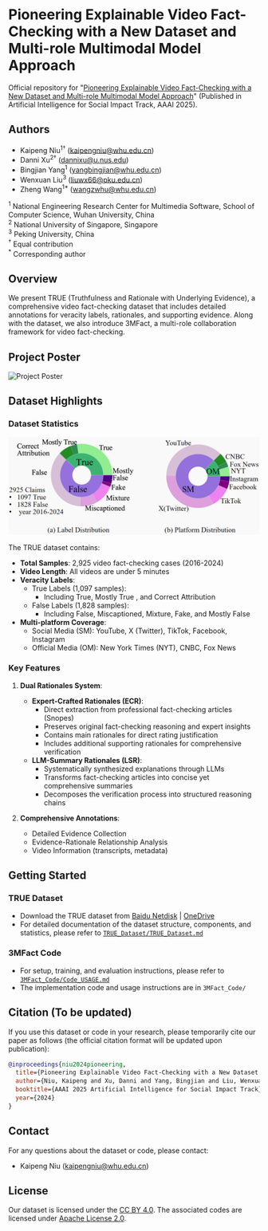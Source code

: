 # Pioneering Explainable Video Fact-Checking with a New Dataset and Multi-role Multimodal Model Approach

Official repository for "[Pioneering Explainable Video Fact-Checking with a New Dataset and Multi-role Multimodal Model Approach](https://openreview.net/forum?id=fln4pLoJxK)" (Published in Artificial Intelligence for Social Impact Track, AAAI 2025).

## Authors

- Kaipeng Niu<sup>1†</sup> (kaipengniu@whu.edu.cn)
- Danni Xu<sup>2†</sup> (dannixu@u.nus.edu)
- Bingjian Yang<sup>1</sup> (yangbingjian@whu.edu.cn)
- Wenxuan Liu<sup>3</sup> (liuwx66@pku.edu.cn)
- Zheng Wang<sup>1*</sup> (wangzwhu@whu.edu.cn)

<sup>1</sup> National Engineering Research Center for Multimedia Software, School of Computer Science, Wuhan University, China  
<sup>2</sup> National University of Singapore, Singapore  
<sup>3</sup> Peking University, China  
<sup>†</sup> Equal contribution  
<sup>*</sup> Corresponding author


## Overview

We present TRUE (Truthfulness and Rationale with Underlying Evidence), a comprehensive video fact-checking dataset that includes detailed annotations for veracity labels, rationales, and supporting evidence. Along with the dataset, we also introduce 3MFact, a multi-role collaboration framework for video fact-checking.



## Project Poster
![Project Poster](./Poster.png)





## Dataset Highlights

### Dataset Statistics
![Dataset Statistics](./TRUE_Dataset/Dataset_Statistics.png)

The TRUE dataset contains:
- **Total Samples**: 2,925 video fact-checking cases (2016-2024)
- **Video Length**: All videos are under 5 minutes
- **Veracity Labels**:
  - True Labels (1,097 samples):
    - Including True, Mostly True , and Correct Attribution
  - False Labels (1,828 samples):
    - Including False, Miscaptioned, Mixture, Fake, and Mostly False
- **Multi-platform Coverage**:
   - Social Media (SM): YouTube, X (Twitter), TikTok, Facebook, Instagram
   - Official Media (OM): New York Times (NYT), CNBC, Fox News

### Key Features
1. **Dual Rationales System**:
   - **Expert-Crafted Rationales (ECR)**: 
     - Direct extraction from professional fact-checking articles (Snopes)
     - Preserves original fact-checking reasoning and expert insights
     - Contains main rationales for direct rating justification
     - Includes additional supporting rationales for comprehensive verification
   - **LLM-Summary Rationales (LSR)**:
     - Systematically synthesized explanations through LLMs
     - Transforms fact-checking articles into concise yet comprehensive summaries
     - Decomposes the verification process into structured reasoning chains


2. **Comprehensive Annotations**:
   - Detailed Evidence Collection
   - Evidence-Rationale Relationship Analysis
   - Video Information (transcripts, metadata)





## Getting Started

### TRUE Dataset
- Download the TRUE dataset from [Baidu Netdisk]( https://pan.baidu.com/s/1yNA4dg5H1sxm5-XqUr-SQw?pwd=r8ws) | [OneDrive](https://whueducn-my.sharepoint.com/:u:/g/personal/kaipengniu_whu_edu_cn/EcMBGGGA7VVHsTwLui4gJMYBZDH-p3A8GJiXHamIiVTkoA?e=GPhcfv)
- For detailed documentation of the dataset structure, components, and statistics, please refer to [`TRUE_Dataset/TRUE_Dataset.md`](./TRUE_Dataset/TRUE_Dataset.md)

### 3MFact Code
- For setup, training, and evaluation instructions, please refer to [`3MFact_Code/Code_USAGE.md`](./3MFact_Code/Code_USAGE.md)
- The implementation code and usage instructions are in `3MFact_Code/`



## **Citation (To be updated)**
If you use this dataset or code in your research, please temporarily cite our paper as follows (the official citation format will be updated upon publication):


```bibtex
@inproceedings{niu2024pioneering,
  title={Pioneering Explainable Video Fact-Checking with a New Dataset and Multi-role Multimodal Model Approach},
  author={Niu, Kaipeng and Xu, Danni and Yang, Bingjian and Liu, Wenxuan and Wang, Zheng},
  booktitle={AAAI 2025 Artificial Intelligence for Social Impact Track},
  year={2024}
}
```




## Contact

For any questions about the dataset or code, please contact:
- Kaipeng Niu (kaipengniu@whu.edu.cn)



## License

Our dataset is licensed under the [CC BY 4.0](https://creativecommons.org/licenses/by/4.0/). The associated codes are licensed under [Apache License 2.0](https://www.apache.org/licenses/LICENSE-2.0).
